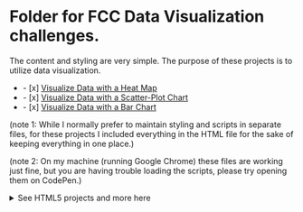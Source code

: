 # Folder for FCC Data Visualization challenges.
<div>
<p>The content and styling are very simple. The purpose of these projects is to utilize data visualization.</p>

</div>



<ul><li>- [x]  <a href="https://saltyhobo.github.io/freecodecamp/data-visualization/visualize-data-with-a-heat-map.html">Visualize Data with a Heat Map</a></li>
  <li>- [x]  <a href="https://saltyhobo.github.io/freecodecamp/data-visualization/visualize-data-with-a-scatterplot.html">Visualize Data with a Scatter-Plot Chart</a></li>
  <li>- [x]  <a href="https://saltyhobo.github.io/freecodecamp/data-visualization/visualize-data-with-a-bar-chart.html">Visualize Data with a Bar Chart</a></li></ul>




<p>(note 1: While I normally prefer to maintain styling and scripts in separate files, for these projects I included everything in the HTML file for the sake of keeping everything in one place.)</p>
<p>(note 2: On my machine (running Google Chrome) these files are working just fine, but you are having trouble loading the scripts, please try opening them on CodePen.)</p>


<p>
<details>
<summary>See HTML5 projects and more here</summary>
  <a href="https://github.com/SaltyHobo/SaltyHobo.github.io">SaltyHobo's Homepage</a>
</details>
  </p>
